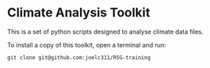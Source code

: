 # Climate Analysis Toolkit

This is a set of python scripts designed to analyse climate data files.

To install a copy of this toolkit, open a terminal and run:
```
git clone git@github.com:joelc311/RSG-training
```
